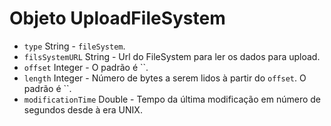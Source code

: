 # Objeto UploadFileSystem

* `type` String - `fileSystem`.
* `filsSystemURL` String - Url do FileSystem para ler os dados para upload.
* `offset` Integer - O padrão é ``.
* `length` Integer - Número de bytes a serem lidos à partir do `offset`. O padrão é ``.
* `modificationTime` Double - Tempo da última modificação em número de segundos desde à era UNIX.